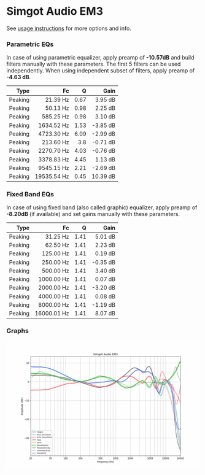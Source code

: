 # Simgot Audio EM3
See [usage instructions](https://github.com/jaakkopasanen/AutoEq#usage) for more options and info.

### Parametric EQs
In case of using parametric equalizer, apply preamp of **-10.57dB** and build filters manually
with these parameters. The first 5 filters can be used independently.
When using independent subset of filters, apply preamp of **-4.63 dB**.

| Type    | Fc          |    Q | Gain     |
|--------:|------------:|-----:|---------:|
| Peaking | 21.39 Hz    | 0.67 | 3.95 dB  |
| Peaking | 50.13 Hz    | 0.98 | 2.25 dB  |
| Peaking | 585.25 Hz   | 0.98 | 3.10 dB  |
| Peaking | 1634.52 Hz  | 1.53 | -3.85 dB |
| Peaking | 4723.30 Hz  | 6.09 | -2.99 dB |
| Peaking | 213.60 Hz   | 3.8  | -0.71 dB |
| Peaking | 2270.70 Hz  | 4.03 | -0.76 dB |
| Peaking | 3378.83 Hz  | 4.45 | 1.13 dB  |
| Peaking | 9545.15 Hz  | 2.21 | -2.69 dB |
| Peaking | 19535.54 Hz | 0.45 | 10.39 dB |

### Fixed Band EQs
In case of using fixed band (also called graphic) equalizer, apply preamp of **-8.20dB**
(if available) and set gains manually with these parameters.

| Type    | Fc          |    Q | Gain     |
|--------:|------------:|-----:|---------:|
| Peaking | 31.25 Hz    | 1.41 | 5.01 dB  |
| Peaking | 62.50 Hz    | 1.41 | 2.23 dB  |
| Peaking | 125.00 Hz   | 1.41 | 0.19 dB  |
| Peaking | 250.00 Hz   | 1.41 | -0.35 dB |
| Peaking | 500.00 Hz   | 1.41 | 3.40 dB  |
| Peaking | 1000.00 Hz  | 1.41 | 0.07 dB  |
| Peaking | 2000.00 Hz  | 1.41 | -3.20 dB |
| Peaking | 4000.00 Hz  | 1.41 | 0.08 dB  |
| Peaking | 8000.00 Hz  | 1.41 | -1.19 dB |
| Peaking | 16000.01 Hz | 1.41 | 8.07 dB  |

### Graphs
![](./Simgot%20Audio%20EM3.png)